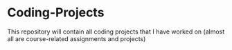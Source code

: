 # Coding-Projects
This repository will contain all coding projects that I have worked on (almost all are course-related assignments and projects)
